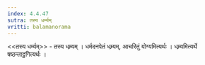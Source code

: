 ```yaml
---
index: 4.4.47
sutra: तस्य धर्म्यम्
vritti: balamanorama
---
```


<<तस्य धर्म्यम्>> - तस्य धम्र्यम् । धर्मदनपेतं धम्र्यम्, आचरितुं योग्यमित्यर्थः । धम्र्यमित्यर्थे षष्ठन्ताट्ठगित्यर्थः । 